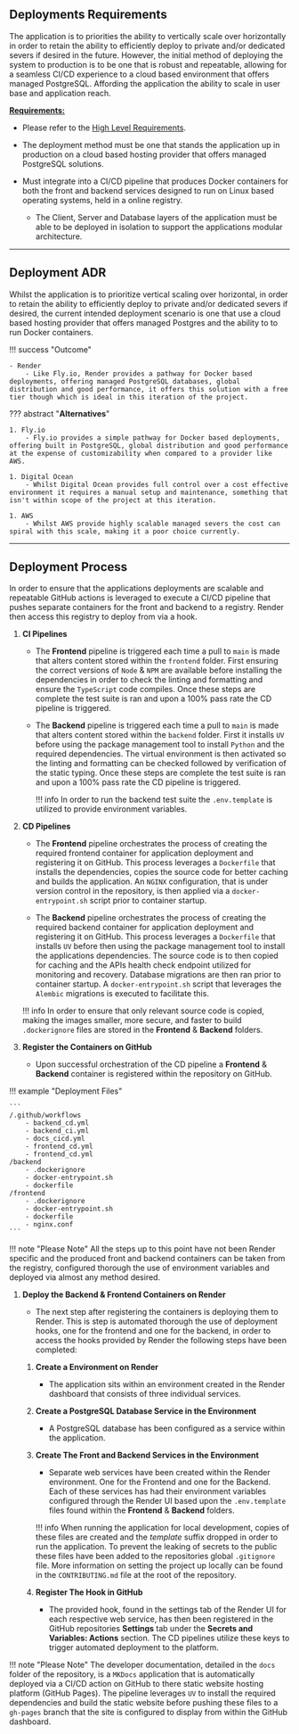## Deployments Requirements

The application is to priorities the ability to vertically scale over horizontally in order to retain the ability to efficiently deploy to private and/or dedicated severs if desired in the future. However, the initial method of deploying the system to production is to be one that is robust and repeatable, allowing for a seamless CI/CD experience to a cloud based environment that offers managed PostgreSQL. Affording the application the ability to scale in user base and application reach.

<u>**Requirements:**</u>

- Please refer to the [High Level Requirements](overview.md).

- The deployment method must be one that stands the application up in production on a cloud based hosting provider that offers managed PostgreSQL solutions.
- Must integrate into a CI/CD pipeline that produces Docker containers for both the front and backend services designed to run on Linux based operating systems, held in a online registry.
    - The Client, Server and Database layers of the application must be able to be deployed in isolation to support the applications modular architecture.

---

## Deployment ADR

Whilst the application is to prioritize vertical scaling over horizontal, in order to retain the ability to efficiently deploy to private and/or dedicated severs if desired, the current intended deployment scenario is one that use a cloud based hosting provider that offers managed Postgres and the ability to to run Docker containers.

!!! success "Outcome"

    - Render
        - Like Fly.io, Render provides a pathway for Docker based deployments, offering managed PostgreSQL databases, global distribution and good performance, it offers this solution with a free tier though which is ideal in this iteration of the project.

??? abstract "**Alternatives**"

    1. Fly.io
        - Fly.io provides a simple pathway for Docker based deployments, offering built in PostgreSQL, global distribution and good performance at the expense of customizability when compared to a provider like AWS.

    1. Digital Ocean
        - Whilst Digital Ocean provides full control over a cost effective environment it requires a manual setup and maintenance, something that isn't within scope of the project at this iteration. 

    1. AWS
        - Whilst AWS provide highly scalable managed severs the cost can spiral with this scale, making it a poor choice currently.

---

## Deployment Process 

In order to ensure that the applications deployments are scalable and repeatable GitHub actions is leveraged to execute a CI/CD pipeline that pushes separate containers for the front and backend to a registry. Render then access this registry to deploy from via a hook.

1. **CI Pipelines**

    - The **Frontend** pipeline is triggered each time a pull to `main` is made that alters content stored within the `frontend` folder. First ensuring the correct versions of `Node` & `NPM` are available before installing the dependencies in order to check the linting and formatting and ensure the `TypeScript` code compiles. Once these steps are complete the test suite is ran and upon a 100% pass rate the CD pipeline is triggered.

    - The **Backend** pipeline is triggered each time a pull to `main` is made that alters content stored within the `backend` folder. First it installs `UV` before using the package management tool to install `Python` and the required dependencies. The virtual environment is then activated so the linting and formatting can be checked followed by verification of the static typing. Once these steps are complete the test suite is ran and upon a 100% pass rate the CD pipeline is triggered.

        !!! info
            In order to run the backend test suite the `.env.template` is utilized to provide environment variables.


1. **CD Pipelines**

    - The **Frontend** pipeline orchestrates the process of creating the required frontend container for application deployment and registering it on GitHub. This process leverages a `Dockerfile` that installs the dependencies, copies the source code for better caching and builds the application. An `NGINX` configuration, that is under version control in the repository, is then applied via a `docker-entrypoint.sh` script prior to container startup.

    - The **Backend** pipeline orchestrates the process of creating the required backend container for application deployment and registering it on GitHub. This process leverages a `Dockerfile` that installs `UV` before then using the package management tool to install the applications dependencies. The source code is to then copied for caching and the APIs health check endpoint utilized for monitoring and recovery. Database migrations are then ran prior to container startup. A `docker-entrypoint.sh` script that leverages the `Alembic` migrations is executed to facilitate this.

    !!! info
        In order to ensure that only relevant source code is copied, making the images smaller, more secure, and faster to build `.dockerignore` files are stored in the **Frontend** & **Backend** folders.

1. **Register the Containers on GitHub**
    
    - Upon successful orchestration of the CD pipeline a **Frontend** & **Backend** container is registered within the repository on GitHub.

!!! example "Deployment Files"

    ```
    /.github/workflows
        - backend_cd.yml
        - backend_ci.yml
        - docs_cicd.yml
        - frontend_cd.yml
        - frontend_cd.yml
    /backend
        - .dockerignore
        - docker-entrypoint.sh
        - dockerfile
    /frontend
        - .dockerignore
        - docker-entrypoint.sh
        - dockerfile
        - nginx.conf
    ```

!!! note "Please Note"
    All the steps up to this point have not been Render specific and the produced front and backend containers can be taken from the registry, configured thorough the use of environment variables and deployed via almost any method desired.

1. **Deploy the Backend & Frontend Containers on Render**

    - The next step after registering the containers is deploying them to Render. This is step is automated thorough the use of deployment hooks, one for the frontend and one for the backend, in order to access the hooks provided by Render the following steps have been completed:

    1. **Create a Environment on Render**

        - The application sits within an environment created in the Render dashboard that consists of three individual services.

    1. **Create a PostgreSQL Database Service in the Environment**

        - A PostgreSQL database has been configured as a service within the application.

    1. **Create The Front and Backend Services in the Environment**

        - Separate web services have been created within the Render environment. One for the Frontend and one for the Backend. Each of these services has had their environment variables configured through the Render UI based upon the `.env.template` files found within the **Frontend** & **Backend** folders.
        
        !!! info
            When running the application for local development, copies of these files are created and the _template_ suffix dropped in order to run the application. To prevent the leaking of secrets to the public these files have been added to the repositories global `.gitignore` file. More information on setting the project up locally can be found in the `CONTRIBUTING.md` file at the root of the repository.
    
    1. **Register The Hook in GitHub**

        - The provided hook, found in the settings tab of the Render UI for each respective web service, has then been registered in the GitHub repositories **Settings** tab under the **Secrets and Variables: Actions** section. The CD pipelines utilize these keys to trigger automated deployment to the platform.


!!! note "Please Note"
    The developer documentation, detailed in the `docs` folder of the repository, is a `MKDocs` application that is automatically deployed via a CI/CD action on GitHub to there static website hosting platform (GitHub Pages). The pipeline leverages `UV` to install the required dependencies and build the static website before pushing these files to a `gh-pages` branch that the site is configured to display from within the GitHub dashboard. 
